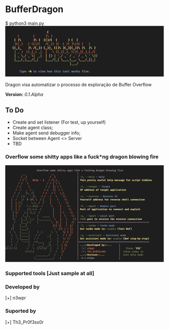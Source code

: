 
# BufferDragon
$ python3 main.py<br>
![Logo](./rsc/img/logo.png)

Dragon visa automatizar o processo de exploração de Buffer Overflow <br>

**Version:** *0.1.Alpha*

## To Do
* Create and set listener (For test, up yourself)
* Create agent class;
* Make agent send debugger info;
* Socket between Agent <> Server
* TBD

### Overflow some shitty apps like a fuck*ng dragon blowing fire
![Help screen](./rsc/img/02.png)


### Supported tools \[Just sample at all\]


### Developed by
[+] n3wpr<br>
### Suported by
[+] Th3_Pr0f3ss0r<br>
